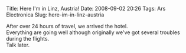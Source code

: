 Title: Here I'm in Linz, Austria!
Date: 2008-09-02 20:26
Tags: Ars Electronica
Slug: here-im-in-linz-austria

After over 24 hours of travel, we arrived the hotel.  
Everything are going well although originally we've got several
troubles during the flights.  
Talk later.
